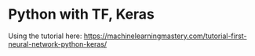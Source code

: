 # Python with TF, Keras
Using the tutorial here: https://machinelearningmastery.com/tutorial-first-neural-network-python-keras/